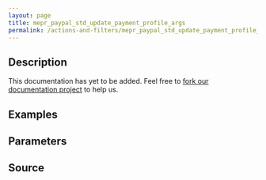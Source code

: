 ```yaml
---
layout: page
title: mepr_paypal_std_update_payment_profile_args
permalink: /actions-and-filters/mepr_paypal_std_update_payment_profile_args/
---
```


## Description

This documentation has yet to be added. Feel free to [fork our documentation project](https://github.com/caseproof/memberpress-docs) to help us.

## Examples


## Parameters


## Source

